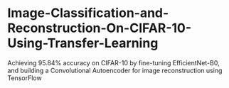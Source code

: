 # Image-Classification-and-Reconstruction-On-CIFAR-10-Using-Transfer-Learning
Achieving 95.84% accuracy on CIFAR-10 by fine-tuning EfficientNet-B0, and building a Convolutional Autoencoder for image reconstruction using TensorFlow
